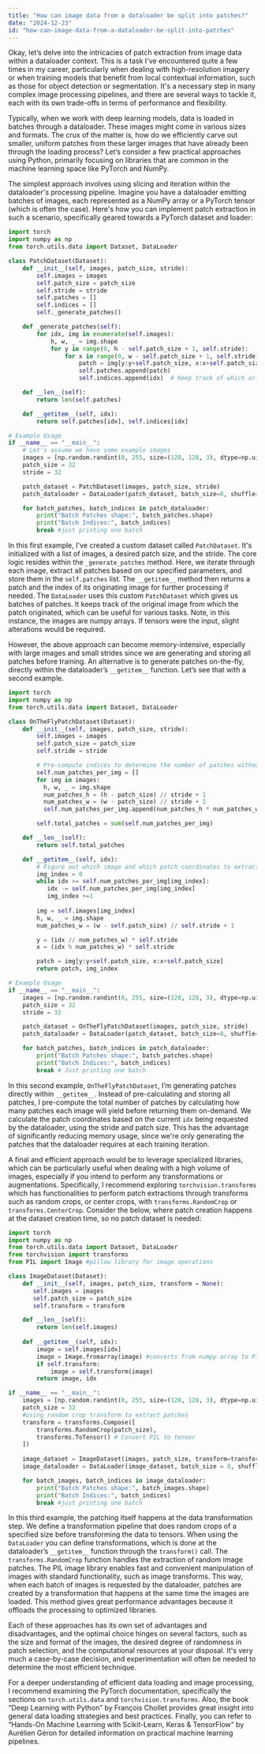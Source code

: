 ```yaml
---
title: "How can image data from a dataloader be split into patches?"
date: "2024-12-23"
id: "how-can-image-data-from-a-dataloader-be-split-into-patches"
---
```


Okay, let’s delve into the intricacies of patch extraction from image data within a dataloader context. This is a task I've encountered quite a few times in my career, particularly when dealing with high-resolution imagery or when training models that benefit from local contextual information, such as those for object detection or segmentation. It's a necessary step in many complex image processing pipelines, and there are several ways to tackle it, each with its own trade-offs in terms of performance and flexibility.

Typically, when we work with deep learning models, data is loaded in batches through a dataloader. These images might come in various sizes and formats. The crux of the matter is, how do we efficiently carve out smaller, uniform patches from these larger images that have already been through the loading process? Let’s consider a few practical approaches using Python, primarily focusing on libraries that are common in the machine learning space like PyTorch and NumPy.

The simplest approach involves using slicing and iteration within the dataloader's processing pipeline. Imagine you have a dataloader emitting batches of images, each represented as a NumPy array or a PyTorch tensor (which is often the case). Here's how you can implement patch extraction in such a scenario, specifically geared towards a PyTorch dataset and loader:

```python
import torch
import numpy as np
from torch.utils.data import Dataset, DataLoader

class PatchDataset(Dataset):
    def __init__(self, images, patch_size, stride):
        self.images = images
        self.patch_size = patch_size
        self.stride = stride
        self.patches = []
        self.indices = []
        self._generate_patches()

    def _generate_patches(self):
        for idx, img in enumerate(self.images):
            h, w, _ = img.shape
            for y in range(0, h - self.patch_size + 1, self.stride):
                for x in range(0, w - self.patch_size + 1, self.stride):
                    patch = img[y:y+self.patch_size, x:x+self.patch_size]
                    self.patches.append(patch)
                    self.indices.append(idx)  # Keep track of which original image this patch came from

    def __len__(self):
        return len(self.patches)

    def __getitem__(self, idx):
        return self.patches[idx], self.indices[idx]

# Example Usage
if __name__ == "__main__":
    # Let's assume we have some example images
    images = [np.random.randint(0, 255, size=(128, 128, 3), dtype=np.uint8) for _ in range(4)] # 4 example images 128x128
    patch_size = 32
    stride = 32

    patch_dataset = PatchDataset(images, patch_size, stride)
    patch_dataloader = DataLoader(patch_dataset, batch_size=8, shuffle=True)

    for batch_patches, batch_indices in patch_dataloader:
        print("Batch Patches shape:", batch_patches.shape)
        print("Batch Indices:", batch_indices)
        break #just printing one batch
```

In this first example, I've created a custom dataset called `PatchDataset`. It's initialized with a list of images, a desired patch size, and the stride. The core logic resides within the `_generate_patches` method. Here, we iterate through each image, extract all patches based on our specified parameters, and store them in the `self.patches` list. The `__getitem__` method then returns a patch and the index of its originating image for further processing if needed. The `DataLoader` uses this custom `PatchDataset` which gives us batches of patches. It keeps track of the original image from which the patch originated, which can be useful for various tasks. Note, in this instance, the images are numpy arrays. If tensors were the input, slight alterations would be required.

However, the above approach can become memory-intensive, especially with large images and small strides since we are generating and storing all patches before training. An alternative is to generate patches on-the-fly, directly within the dataloader’s `__getitem__` function. Let’s see that with a second example.

```python
import torch
import numpy as np
from torch.utils.data import Dataset, DataLoader

class OnTheFlyPatchDataset(Dataset):
    def __init__(self, images, patch_size, stride):
        self.images = images
        self.patch_size = patch_size
        self.stride = stride

        # Pre-compute indices to determine the number of patches without storing them
        self.num_patches_per_img = []
        for img in images:
          h, w, _ = img.shape
          num_patches_h = (h - patch_size) // stride + 1
          num_patches_w = (w - patch_size) // stride + 1
          self.num_patches_per_img.append(num_patches_h * num_patches_w)

        self.total_patches = sum(self.num_patches_per_img)

    def __len__(self):
        return self.total_patches

    def __getitem__(self, idx):
        # Figure out which image and which patch coordinates to extract
        img_index = 0
        while idx >= self.num_patches_per_img[img_index]:
           idx -= self.num_patches_per_img[img_index]
           img_index +=1
        
        img = self.images[img_index]
        h, w, _ = img.shape
        num_patches_w = (w - self.patch_size) // self.stride + 1

        y = (idx // num_patches_w) * self.stride
        x = (idx % num_patches_w) * self.stride

        patch = img[y:y+self.patch_size, x:x+self.patch_size]
        return patch, img_index

# Example Usage
if __name__ == "__main__":
    images = [np.random.randint(0, 255, size=(128, 128, 3), dtype=np.uint8) for _ in range(4)] # 4 example images 128x128
    patch_size = 32
    stride = 32

    patch_dataset = OnTheFlyPatchDataset(images, patch_size, stride)
    patch_dataloader = DataLoader(patch_dataset, batch_size=8, shuffle=True)

    for batch_patches, batch_indices in patch_dataloader:
        print("Batch Patches shape:", batch_patches.shape)
        print("Batch Indices:", batch_indices)
        break # Just printing one batch
```

In this second example, `OnTheFlyPatchDataset`, I’m generating patches directly within `__getitem__`. Instead of pre-calculating and storing all patches, I pre-compute the total number of patches by calculating how many patches each image will yield before returning them on-demand. We calculate the patch coordinates based on the current `idx` being requested by the dataloader, using the stride and patch size. This has the advantage of significantly reducing memory usage, since we're only generating the patches that the dataloader requires at each training iteration.

A final and efficient approach would be to leverage specialized libraries, which can be particularly useful when dealing with a high volume of images, especially if you intend to perform any transformations or augmentations. Specifically, I recommend exploring `torchvision.transforms` which has functionalities to perform patch extractions through transforms such as random crops, or center crops, with `transforms.RandomCrop` or `transforms.CenterCrop`. Consider the below, where patch creation happens at the dataset creation time, so no patch dataset is needed:

```python
import torch
import numpy as np
from torch.utils.data import Dataset, DataLoader
from torchvision import transforms
from PIL import Image #pillow library for image operations

class ImageDataset(Dataset):
    def __init__(self, images, patch_size, transform = None):
       self.images = images
       self.patch_size = patch_size
       self.transform = transform

    def __len__(self):
        return len(self.images)
    
    def __getitem__(self, idx):
        image = self.images[idx]
        image = Image.fromarray(image) #converts from numpy array to PIL image
        if self.transform:
            image = self.transform(image)
        return image, idx

if __name__ == "__main__":
    images = [np.random.randint(0, 255, size=(128, 128, 3), dtype=np.uint8) for _ in range(4)] # 4 example images 128x128
    patch_size = 32
    #using random crop transform to extract patches
    transform = transforms.Compose([
        transforms.RandomCrop(patch_size),
        transforms.ToTensor() # Convert PIL to tensor
    ])
    
    image_dataset = ImageDataset(images, patch_size, transform=transform)
    image_dataloader = DataLoader(image_dataset, batch_size = 8, shuffle=True)

    for batch_images, batch_indices in image_dataloader:
        print("Batch Patches shape:", batch_images.shape)
        print("Batch Indices:", batch_indices)
        break #just printing one batch

```

In this third example, the patching itself happens at the data transformation step. We define a transformation pipeline that does random crops of a specified size before transforming the data to tensors. When using the `DataLoader` you can define transformations, which is done at the dataloader’s `__getitem__` function through the `transform()` call. The `transforms.RandomCrop` function handles the extraction of random image patches. The PIL image library enables fast and convenient manipulation of images with standard functionality, such as image transforms. This way, when each batch of images is requested by the dataloader, patches are created by a transformation that happens at the same time the images are loaded. This method gives great performance advantages because it offloads the processing to optimized libraries.

Each of these approaches has its own set of advantages and disadvantages, and the optimal choice hinges on several factors, such as the size and format of the images, the desired degree of randomness in patch selection, and the computational resources at your disposal. It's very much a case-by-case decision, and experimentation will often be needed to determine the most efficient technique.

For a deeper understanding of efficient data loading and image processing, I recommend examining the PyTorch documentation, specifically the sections on `torch.utils.data` and `torchvision.transforms`. Also, the book “Deep Learning with Python” by François Chollet provides great insight into general data loading strategies and best practices. Finally, you can refer to “Hands-On Machine Learning with Scikit-Learn, Keras & TensorFlow” by Aurélien Géron for detailed information on practical machine learning pipelines.
